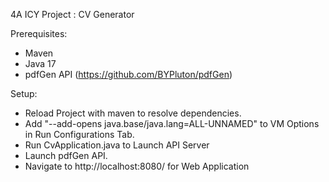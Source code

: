 4A ICY Project : CV Generator

Prerequisites:
- Maven
- Java 17
- pdfGen API (https://github.com/BYPluton/pdfGen)

Setup:
- Reload Project with maven to resolve dependencies.
- Add "--add-opens java.base/java.lang=ALL-UNNAMED" to VM Options in Run Configurations Tab.
- Run CvApplication.java to Launch API Server
- Launch pdfGen API.
- Navigate to http://localhost:8080/ for Web Application
